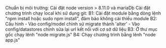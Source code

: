 Chuẩn bị môi trường: Cài đặt node version > 8.11.0 và mariaDb
Cài đặt chương trình chạy local khi sử dụng git:
B1: Cài đặt module bằng dòng lệnh "npm install hoặc sudo npm install", đảm bảo không cài thiếu module
B2: Cấu hình
    - Vào config/model chỉnh sử migrate thành 'alter'
    - Vào config/datastores chỉnh sửa lại url kết nối với cơ sở dữ liệu
B3: Ở thư mục gốc chạy lênh "node migrate.js"
B4: Chạy chương trình bằng lênh "node app.js"

